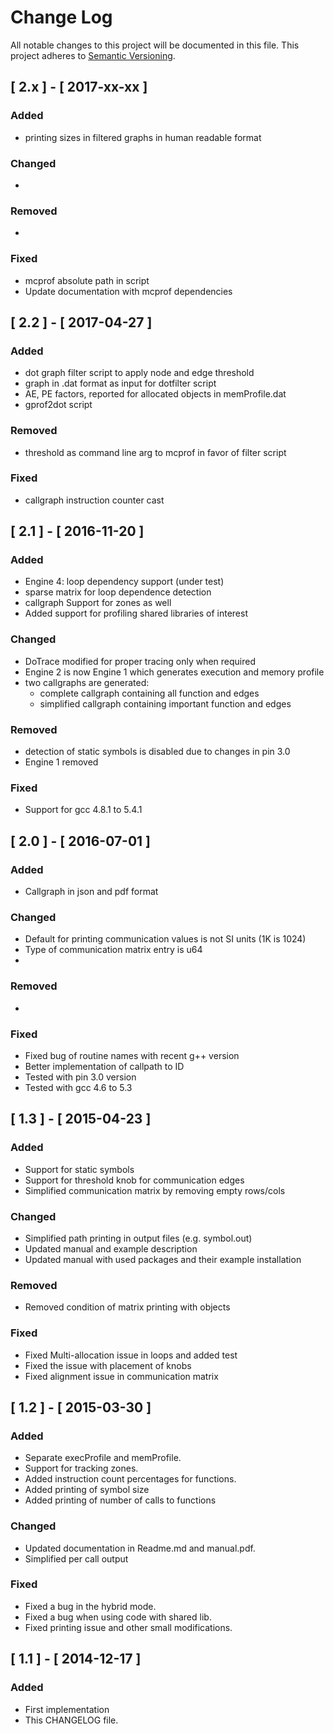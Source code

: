# Change Log
All notable changes to this project will be documented in this file.
This project adheres to [Semantic Versioning](http://semver.org/).


## [ 2.x ] - [ 2017-xx-xx ]
### Added
- printing sizes in filtered graphs in human readable format

### Changed
-

### Removed
- 

### Fixed
- mcprof absolute path in script
- Update documentation with mcprof dependencies


## [ 2.2 ] - [ 2017-04-27 ]
### Added
- dot graph filter script to apply node and edge threshold
- graph in .dat format as input for dotfilter script
- AE, PE factors, reported for allocated objects in memProfile.dat
- gprof2dot script

### Removed
- threshold as command line arg to mcprof in favor of filter script 

### Fixed
- callgraph instruction counter cast


## [ 2.1 ] - [ 2016-11-20 ]
### Added
- Engine 4: loop dependency support (under test)
- sparse matrix for loop dependence detection
- callgraph Support for zones as well
- Added support for profiling shared libraries of interest

### Changed
- DoTrace modified for proper tracing only when required
- Engine 2 is now Engine 1 which generates execution and memory profile
- two callgraphs are generated:
    - complete callgraph containing all function and edges
    - simplified callgraph containing important function and edges

### Removed
- detection of static symbols is disabled due to changes in pin 3.0
- Engine 1 removed

### Fixed
- Support for gcc 4.8.1 to 5.4.1

## [ 2.0 ] - [ 2016-07-01 ]
### Added
- Callgraph in json and pdf format

### Changed
- Default for printing communication values is not SI units (1K is 1024)
- Type of communication matrix entry is u64
- 

### Removed
-

### Fixed
- Fixed bug of routine names with recent g++ version
- Better implementation of callpath to ID
- Tested with pin 3.0 version
- Tested with gcc 4.6 to 5.3


## [ 1.3 ] - [ 2015-04-23 ]
### Added
- Support for static symbols
- Support for threshold knob for communication edges
- Simplified communication matrix by removing empty rows/cols

### Changed
- Simplified path printing in output files (e.g. symbol.out)
- Updated manual and example description
- Updated manual with used packages and their example installation

### Removed
- Removed condition of matrix printing with objects

### Fixed
- Fixed Multi-allocation issue in loops and added test
- Fixed the issue with placement of knobs
- Fixed alignment issue in communication matrix


## [ 1.2 ] - [ 2015-03-30 ]
### Added
- Separate execProfile and memProfile.
- Support for tracking zones.
- Added instruction count percentages for functions.
- Added printing of symbol size
- Added printing of number of calls to functions

### Changed
- Updated documentation in Readme.md and manual.pdf.
- Simplified per call output

### Fixed
- Fixed a bug in the hybrid mode.
- Fixed a bug when using code with shared lib.
- Fixed printing issue and other small modifications.


## [ 1.1 ] - [ 2014-12-17 ]
### Added
- First implementation
- This CHANGELOG file.
